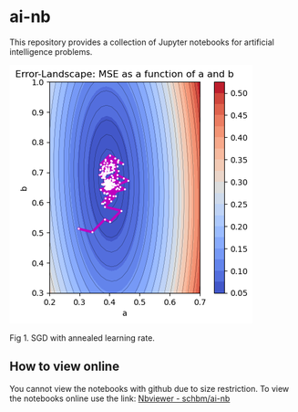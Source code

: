 # ai-nb

This repository provides a collection of Jupyter notebooks for artificial intelligence problems.

![Stochastic Gradient Descent](sgd_alr.png)

Fig 1. SGD with annealed learning rate.

## How to view online
You cannot view the notebooks with github due to size restriction. To view the notebooks online use the link: [Nbviewer - schbm/ai-nb](https://nbviewer.org/github/schbm/ai-nb)

